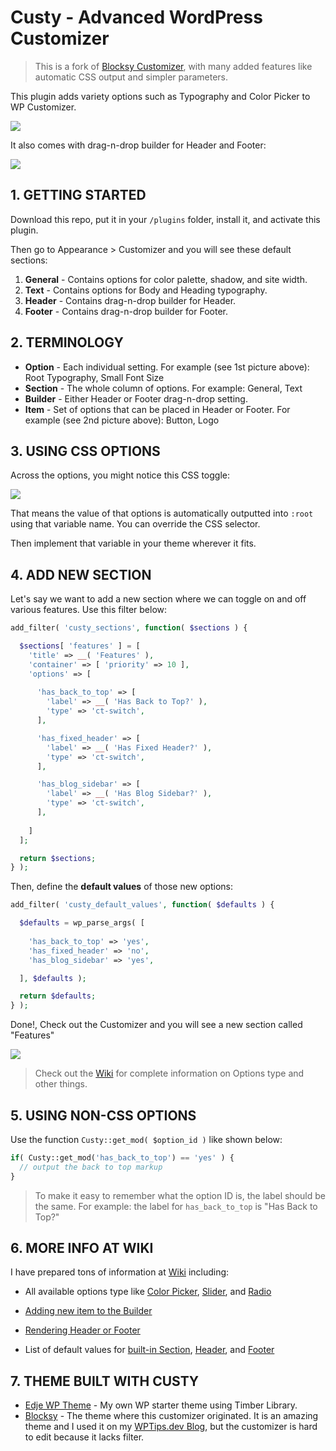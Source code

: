 # Custy - Advanced WordPress Customizer

> This is a fork of [Blocksy Customizer](https://creativethemes.com/blocksy/), with many added features like automatic CSS output and simpler parameters.

This plugin adds variety options such as Typography and Color Picker to WP Customizer.

![](https://raw.github.com/hrsetyono/cdn/master/blocksy/doc-section-preview.jpg)

It also comes with drag-n-drop builder for Header and Footer:

![](https://raw.github.com/hrsetyono/cdn/master/blocksy/doc-builder.jpg)

## 1. GETTING STARTED

Download this repo, put it in your `/plugins` folder, install it, and activate this plugin.

Then go to Appearance > Customizer and you will see these default sections:

1. **General** - Contains options for color palette, shadow, and site width.
1. **Text** - Contains options for Body and Heading typography.
1. **Header** - Contains drag-n-drop builder for Header.
1. **Footer** - Contains drag-n-drop builder for Footer.

## 2. TERMINOLOGY

- **Option** - Each individual setting. For example (see 1st picture above): Root Typography, Small Font Size
- **Section** - The whole column of options. For example: General, Text
- **Builder** - Either Header or Footer drag-n-drop setting.
- **Item** - Set of options that can be placed in Header or Footer. For example (see 2nd picture above): Button, Logo

## 3. USING CSS OPTIONS

Across the options, you might notice this CSS toggle:

![](https://raw.github.com/hrsetyono/cdn/master/blocksy/doc-css-var.jpg)

That means the value of that options is automatically outputted into `:root` using that variable name. You can override the CSS selector.

Then implement that variable in your theme wherever it fits.

## 4. ADD NEW SECTION

Let's say we want to add a new section where we can toggle on and off various features. Use this filter below:

```php
add_filter( 'custy_sections', function( $sections ) {

  $sections[ 'features' ] = [
    'title' => __( 'Features' ),
    'container' => [ 'priority' => 10 ],
    'options' => [
      
      'has_back_to_top' => [
        'label' => __( 'Has Back to Top?' ),
        'type' => 'ct-switch',
      ],

      'has_fixed_header' => [
        'label' => __( 'Has Fixed Header?' ),
        'type' => 'ct-switch',
      ],

      'has_blog_sidebar' => [
        'label' => __( 'Has Blog Sidebar?' ),
        'type' => 'ct-switch',
      ],
    
    ]
  ];

  return $sections;
} );
```

Then, define the **default values** of those new options:

```php
add_filter( 'custy_default_values', function( $defaults ) {

  $defaults = wp_parse_args( [
    
    'has_back_to_top' => 'yes',
    'has_fixed_header' => 'no',
    'has_blog_sidebar' => 'yes',

  ], $defaults );

  return $defaults;
} );
```

Done!, Check out the Customizer and you will see a new section called "Features"

![](https://raw.github.com/hrsetyono/cdn/master/blocksy/custom-section.jpg)

> Check out the [Wiki](https://github.com/hrsetyono/wp-custy/wiki/) for complete information on Options type and other things.

## 5. USING NON-CSS OPTIONS

Use the function `Custy::get_mod( $option_id )` like shown below:

```php
if( Custy::get_mod('has_back_to_top') == 'yes' ) {
  // output the back to top markup
}
```

> To make it easy to remember what the option ID is, the label should be the same. For example: the label for `has_back_to_top` is "Has Back to Top?"

## 6. MORE INFO AT WIKI

I have prepared tons of information at [Wiki](https://github.com/hrsetyono/wp-custy/wiki) including:

- All available options type like [Color Picker](https://github.com/hrsetyono/wp-custy/wiki/Type-%E2%80%93-Color-Picker), [Slider](https://github.com/hrsetyono/wp-custy/wiki/Type-%E2%80%93-Slider), and [Radio](https://github.com/hrsetyono/wp-custy/wiki/Type-%E2%80%93-Radio)

- [Adding new item to the Builder](https://github.com/hrsetyono/wp-custy/wiki/Builder-%E2%80%93-Add-New-Item)

- [Rendering Header or Footer](https://github.com/hrsetyono/wp-custy/wiki/Builder-%E2%80%93-Rendering)

- List of default values for [built-in Section](https://github.com/hrsetyono/wp-custy/wiki/Default-Value), [Header](https://github.com/hrsetyono/wp-custy/wiki/Default-Value-%E2%80%93-Header), and [Footer](https://github.com/hrsetyono/wp-custy/wiki/Default-Value-%E2%80%93-Footer)

## 7. THEME BUILT WITH CUSTY

- [Edje WP Theme](https://github.com/hrsetyono/edje-wp-theme) - My own WP starter theme using Timber Library.
- [Blocksy](https://creativethemes.com/blocksy/) - The theme where this customizer originated. It is an amazing theme and I used it on my [WPTips.dev Blog](http://wptips.dev/), but the customizer is hard to edit because it lacks filter.